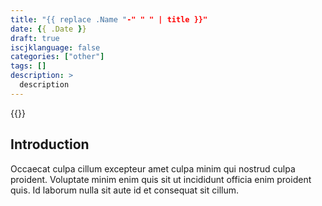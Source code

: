 ```yaml
---
title: "{{ replace .Name "-" " " | title }}"
date: {{ .Date }}
draft: true
iscjklanguage: false
categories: ["other"]
tags: []
description: >
  description
---
```


{{<unsplash user="@aronvisuals" src="photo-1501139083538-0139583c060f" w="1920" q="50">}}

## Introduction

Occaecat culpa cillum excepteur amet culpa minim qui nostrud culpa proident. Voluptate minim enim quis sit ut incididunt officia enim proident quis. Id laborum nulla sit aute id et consequat sit cillum.